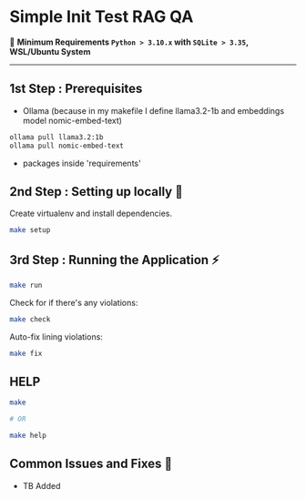 # Simple Init Test RAG QA

🚨  **Minimum Requirements `Python > 3.10.x` with  `SQLite > 3.35`, WSL/Ubuntu System**


---



## 1st Step : Prerequisites

- Ollama (because in my makefile I define llama3.2-1b and embeddings model nomic-embed-text)
```sh
ollama pull llama3.2:1b
ollama pull nomic-embed-text
```
- packages inside 'requirements'

## 2nd Step : Setting up locally 🔨

Create virtualenv and install dependencies.

```sh
make setup
```

## 3rd Step : Running the Application ⚡️

```sh
make run
```

Check for if there's any violations:

```sh
make check
```

Auto-fix lining violations:

```sh
make fix
```

## HELP

```sh
make

# OR

make help
```

## Common Issues and Fixes 🔧 

- TB Added
